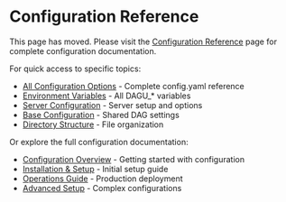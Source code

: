 # Configuration Reference

This page has moved. Please visit the [Configuration Reference](/configurations/reference) page for complete configuration documentation.

For quick access to specific topics:

- [All Configuration Options](/configurations/reference#configuration-file) - Complete config.yaml reference
- [Environment Variables](/configurations/reference#environment-variables) - All DAGU_* variables
- [Server Configuration](/configurations/server) - Server setup and options
- [Base Configuration](/configurations/reference#base-configuration) - Shared DAG settings
- [Directory Structure](/configurations/reference#directory-structure) - File organization

Or explore the full configuration documentation:

- [Configuration Overview](/configurations/) - Getting started with configuration
- [Installation & Setup](/getting-started/installation) - Initial setup guide
- [Operations Guide](/configurations/operations) - Production deployment
- [Advanced Setup](/configurations/advanced) - Complex configurations